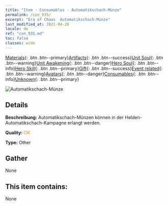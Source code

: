 ```yaml
---
title: "Item - Consumables - Automatikschach-Münze"
permalink: /con_935/
excerpt: "Era of Chaos  Automatikschach-Münze"
last_modified_at: 2021-04-28
locale: de
ref: "con_935.md"
toc: false
classes: wide
---
```

 [Materials](/ItemsDE/){: .btn .btn--primary}[Artifacts](/ItemsDE/Artifacts/){: .btn .btn--success}[Unit Soul](/ItemsDE/UnitSoul/){: .btn .btn--warning}[Unit Awakening](/ItemsDE/UnitAwakening/){: .btn .btn--danger}[Hero Soul](/ItemsDE/HeroSoul/){: .btn .btn--info}[Hero Skill](/ItemsDE/HeroSkill/){: .btn .btn--primary}[Gift](/ItemsDE/Gift/){: .btn .btn--success}[Event related](/ItemsDE/Events/){: .btn .btn--warning}[Avatars](/ItemsDE/Avatars/){: .btn .btn--danger}[Consumables](/ItemsDE/Consumables/){: .btn .btn--info}[Unknown](/ItemsDE/Unknown/){: .btn .btn--primary}

 ![Automatikschach-Münze](/images/t/i_40023.png)

## Details
 **Beschreibung:** Automatikschach-Münzen können in der Helden-Automatikschach-Kampagne erlangt werden.

 **Quality:** <span style="color: #FF8C00">OK</span>

 **Type:** Other

## Gather

  None

## This item contains:

  None

